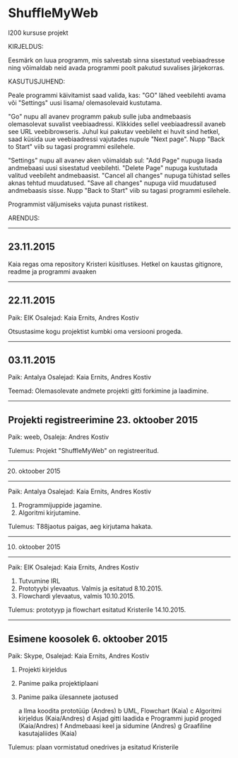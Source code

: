 # ShuffleMyWeb
I200 kursuse projekt

KIRJELDUS:

Eesmärk on luua programm, mis salvestab sinna sisestatud veebiaadresse
ning võimaldab neid avada programmi poolt pakutud suvalises järjekorras.

KASUTUSJUHEND:

Peale programmi käivitamist saad valida, kas:
"GO" lähed veebilehti avama  või
"Settings" uusi lisama/ olemasolevaid kustutama.

"Go" nupu all avanev programm pakub sulle juba andmebaasis olemasolevat suvalist veebiaadressi.
 Klikkides sellel veebiaadressil avaneb see URL veebibrowseris.
 Juhul kui pakutav veebileht ei huvit sind hetkel, saad küsida uue veebiaadressi vajutades nupule "Next page".
 Nupp "Back to Start" viib su tagasi programmi esilehele.

 "Settings" nupu all avanev aken võimaldab sul:
 "Add Page" nupuga lisada andmebaasi uusi sisestatud veebilehti.
 "Delete Page" nupuga kustutada valitud veebileht andmebaasist.
 "Cancel all changes" nupuga tühistad selles aknas tehtud muudatused.
 "Save all changes" nupuga viid muudatused andmebaasis sisse.
 Nupp "Back to Start" viib su tagasi programmi esilehele.

Programmist väljumiseks vajuta punast ristikest.


ARENDUS:

-------------------------------------
23.11.2015
-------------------------------------
Kaia regas oma repository Kristeri küsitluses.
Hetkel on kaustas gitignore, readme ja programmi avaaken


-------------------------------------
22.11.2015
-------------------------------------
Paik: EIK     Osalejad: Kaia Ernits, Andres Kostiv

Otsustasime kogu projektist kumbki oma versiooni progeda.


------------------------------------
03.11.2015
-------------------------------------
Paik: Antalya   Osalejad: Kaia Ernits, Andres Kostiv

Teemad:
Olemasolevate andmete projekti gitti forkimine ja laadimine.


-------------------------------------------
Projekti registreerimine 23. oktoober 2015
-------------------------------------------
Paik: weeb,  Osaleja: Andres Kostiv

Tulemus: Projekt "ShuffleMyWeb" on registreeritud.


-----------------------------------
20. oktoober 2015
-----------------------------------
Paik: Antalya   Osalejad: Kaia Ernits, Andres Kostiv

1. Programmijuppide jagamine.
2. Algoritmi kirjutamine.

Tulemus: T88jaotus paigas, aeg kirjutama hakata.


--------------------------------------
10. oktoober 2015
--------------------------------------
Paik: EIK   Osalejad: Kaia Ernits, Andres Kostiv

1. Tutvumine IRL
2. Prototyybi ylevaatus. Valmis ja esitatud 8.10.2015.
3. Flowchardi ylevaatus, valmis 10.10.2015.

Tulemus: prototyyp ja flowchart esitatud Kristerile 14.10.2015.


---------------------------------
Esimene koosolek 6. oktoober 2015
---------------------------------
Paik: Skype, Osalejad: Kaia Ernits, Andres Kostiv

1. Projekti kirjeldus

2. Panime paika projektiplaani

3. Panime paika ülesannete jaotused

    a Ilma koodita prototüüp (Andres)
    b UML, Flowchart (Kaia)
    c Algoritmi kirjeldus (Kaia/Andres)
    d Asjad gitti laadida
    e Programmi jupid proged (Kaia/Andres)
    f Andmebaasi keel ja sidumine (Andres)
    g Graafiline kasutajaliides (Kaia)

Tulemus: plaan vormistatud onedrives ja esitatud Kristerile
